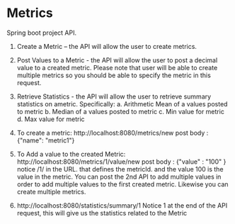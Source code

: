 # Metrics
Spring boot project API.

1. Create a Metric ​– the API will allow the user to create metrics.
2. Post Values to a Metric​ - the API will allow the user to post a decimal value to a created
metric. Please note that user will be able to create multiple metrics so you should be able to
specify the metric in this request.
3. Retrieve Statistics ​- the API will allow the user to retrieve summary statistics on ametric.
Specifically:
a. Arithmetic Mean of a values posted to metric
b. Median of a values posted to metric
c. Min value for metric
d. Max value for metric


1. To create a metric:
http://localhost:8080/metrics/new
post body : {"name": "metric1"}

2. To Add a value to the created Metric:
http://localhost:8080/metrics/1/value/new
post body : {"value" : "100" }
notice /1/  in the URL. that defines the metricId. and the value 100 is the value in the metric. You can post the
2nd API to add multiple values in order to add multiple values to the first created metric.
Likewise you can create multiple metrics.

3. http://localhost:8080/statistics/summary/1
Notice 1 at the end of the API request, this will give us the statistics related to the Metric


